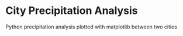 # City Precipitation Analysis
 Python precipitation analysis plotted with matplotlib between two cities
 
[](https://i.imgur.com/9BXOwFn.png)
